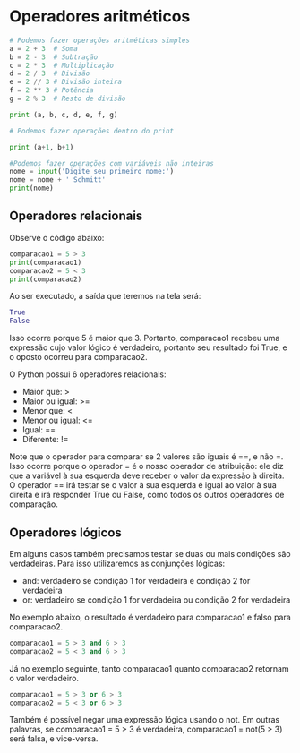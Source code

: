 # Operadores aritméticos

```python
# Podemos fazer operações aritméticas simples
a = 2 + 3  # Soma
b = 2 - 3  # Subtração
c = 2 * 3  # Multiplicação
d = 2 / 3  # Divisão
e = 2 // 3 # Divisão inteira
f = 2 ** 3 # Potência
g = 2 % 3  # Resto de divisão

print (a, b, c, d, e, f, g)

# Podemos fazer operações dentro do print

print (a+1, b+1)

#Podemos fazer operações com variáveis não inteiras
nome = input('Digite seu primeiro nome:')
nome = nome + ' Schmitt'
print(nome)
```

## Operadores relacionais

Observe o código abaixo:

```python
comparacao1 = 5 > 3
print(comparacao1)
comparacao2 = 5 < 3
print(comparacao2)
```

Ao ser executado, a saída que teremos na tela será:

```python
True
False
```

Isso ocorre porque 5 é maior que 3. Portanto, comparacao1 recebeu uma expressão cujo valor lógico é verdadeiro, portanto seu resultado foi True, e o oposto ocorreu para comparacao2.

O Python possui 6 operadores relacionais:

- Maior que: >
- Maior ou igual: >=
- Menor que: <
- Menor ou igual: <=
- Igual: ==
- Diferente: !=

Note que o operador para comparar se 2 valores são iguais é ==, e não =. Isso ocorre porque o operador = é o nosso operador de atribuição: ele diz que a variável à sua esquerda deve receber o valor da expressão à direita. O operador == irá testar se o valor à sua esquerda é igual ao valor à sua direita e irá responder True ou False, como todos os outros operadores de comparação.

## Operadores lógicos

Em alguns casos também precisamos testar se duas ou mais condições são verdadeiras. Para isso utilizaremos as conjunções lógicas:

- and: verdadeiro se condição 1 for verdadeira e condição 2 for verdadeira
- or: verdadeiro se condição 1 for verdadeira ou condição 2 for verdadeira

No exemplo abaixo, o resultado é verdadeiro para comparacao1 e falso para comparacao2.

```python
comparacao1 = 5 > 3 and 6 > 3
comparacao2 = 5 < 3 and 6 > 3
```

Já no exemplo seguinte, tanto comparacao1 quanto comparacao2 retornam o valor verdadeiro.

```python
comparacao1 = 5 > 3 or 6 > 3
comparacao2 = 5 < 3 or 6 > 3
```

Também é possível negar uma expressão lógica usando o not. Em outras palavras, se comparacao1 = 5 > 3 é verdadeira, comparacao1 = not(5 > 3) será falsa, e vice-versa.